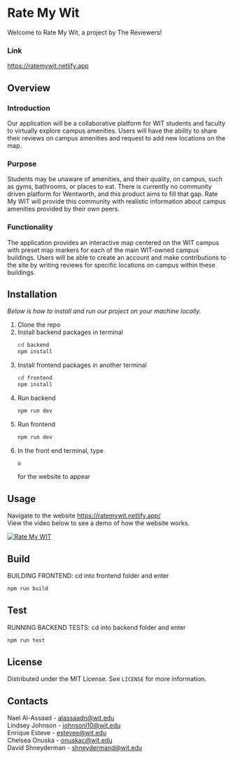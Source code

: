 # Rate My Wit

Welcome to Rate My Wit, a project by The Reviewers!

### Link
https://ratemywit.netlify.app

## Overview

### Introduction

Our application will be a collaborative platform for WIT students and faculty to virtually explore campus amenities. Users will have the ability to share their reviews on campus amenities and request to add new locations on the map.

### Purpose 

Students may be unaware of amenities, and their quality, on campus, such as gyms, bathrooms, or places to eat. There is currently no community driven platform for Wentworth, and this product aims to fill that gap. Rate My WIT will provide this community with realistic information about campus amenities provided by their own peers.

### Functionality 

The application provides an interactive map centered on the WIT campus with preset map markers for each of the main WIT-owned campus buildings. Users will be able to create an account and make contributions to the site by writing reviews for specific locations on campus within these buildings.


## Installation

_Below is how to install and run our project on your machine locally._

1. Clone the repo
2. Install backend packages in terminal
   ```sh
   cd backend
   npm install
   ```
3. Install frontend packages in another terminal
   ```sh
   cd frontend
   npm install
   ```
4. Run backend
   ```sh
   npm run dev
   ```
5. Run frontend
   ```sh
   npm run dev  
   ```
6. In the front end terminal, type
   ```sh
   o
   ```
   for the website to appear

## Usage

Navigate to the website https://ratemywit.netlify.app/ <br />
View the video below to see a demo of how the website works.

[![Rate My WIT](https://img.youtube.com/vi/DHgkmN_UlVA/0.jpg)](https://www.youtube.com/watch?v=DHgkmN_UlVA)

## Build
BUILDING FRONTEND:
cd into frontend folder and enter 
```sh
npm run build
```


## Test
RUNNING BACKEND TESTS:
cd into backend folder and enter 
```sh
npm run test
```


## License

Distributed under the MIT License. See `LICENSE` for more information.


## Contacts

Nael Al-Assaad - alassaadn@wit.edu <br />
Lindsey Johnson - johnsonl10@wit.edu <br />
Enrique Esteve - estevee@wit.edu <br />
Chelsea Onuska - onuskac@wit.edu <br />
David Shneyderman - shneydermand@wit.edu 


